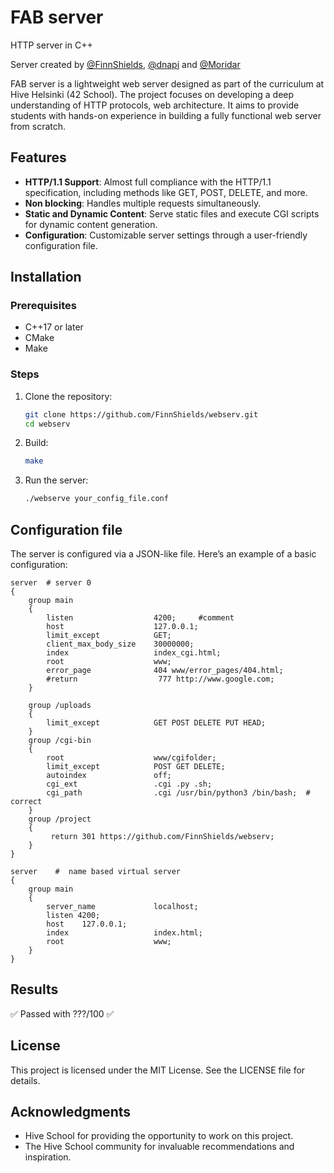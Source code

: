 # FAB server
HTTP server in C++

Server created by [@FinnShields](https://github.com/FinnShields), [@dnapi](https://github.com/dnapi) and [@Moridar](https://github.com/Moridar)

FAB server is a lightweight web server designed as part of the curriculum at Hive Helsinki (42 School). The project focuses on developing a deep understanding of HTTP protocols, web architecture. It aims to provide students with hands-on experience in building a fully functional web server from scratch.

## Features

- **HTTP/1.1 Support**: Almost full compliance with the HTTP/1.1 specification, including methods like GET, POST, DELETE, and more.
- **Non blocking**: Handles multiple requests simultaneously.
- **Static and Dynamic Content**: Serve static files and execute CGI scripts for dynamic content generation.
- **Configuration**: Customizable server settings through a user-friendly configuration file.

## Installation

### Prerequisites

- C++17 or later
- CMake
- Make

### Steps

1. Clone the repository:
   ```bash
   git clone https://github.com/FinnShields/webserv.git
   cd webserv
   ```
2. Build:
    ``` bash 
    make
    ```
2. Run the server:
    ``` bash 
    ./webserve your_config_file.conf
    ```

## Configuration file

The server is configured via a JSON-like file. Here’s an example of a basic configuration:
```
server  # server 0
{
	group main
	{
		listen					4200;     #comment
		host					127.0.0.1;
		limit_except			GET;
		client_max_body_size	30000000;
		index					index_cgi.html;
		root					www;
		error_page				404 www/error_pages/404.html;
	    #return                  777 http://www.google.com;
	}

    group /uploads
    {
        limit_except            GET POST DELETE PUT HEAD;
    }
	group /cgi-bin
	{
		root					www/cgifolder;
		limit_except			POST GET DELETE;
		autoindex				off;
		cgi_ext					.cgi .py .sh;
		cgi_path				.cgi /usr/bin/python3 /bin/bash;  # correct
	}
    group /project
    {
         return 301 https://github.com/FinnShields/webserv;
    }
}

server    #  name based virtual server
{
	group main
	{
		server_name 			localhost;
		listen 4200;
        host    127.0.0.1;
		index					index.html;
		root					www;
	}
}
```

## Results

✅ Passed with ???/100 ✅

## License

This project is licensed under the MIT License. See the LICENSE file for details.

## Acknowledgments

- Hive School for providing the opportunity to work on this project.
- The  Hive School community for invaluable recommendations and inspiration.
 